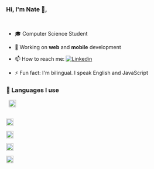 ### Hi, I'm Nate 👋,

<br/>

- 🎓 Computer Science Student
- 🔭 Working on **web** and **mobile** development
- 📫 How to reach me: [![Linkedin](https://img.shields.io/badge/LinkedIn-0077B5?style=for-the-badge&logo=linkedin&logoColor=white)](https://www.linkedin.com/in/nathanaelahiagbedey/)

- ⚡ Fun fact: I'm bilingual. I speak English and JavaScript

### 🧠 Languages I use

<code> <img height='20'
src='https://img.shields.io/badge/React-20232A?style=for-the-badge&logo=react&logoColor=61DAFB' >

<img height='20' src='https://img.shields.io/badge/JavaScript-323330?style=for-the-badge&logo=javascript&logoColor=F7DF1E'>

<img height='20' src='https://img.shields.io/badge/HTML5-E34F26?style=for-the-badge&logo=html5&logoColor=white'>

<img height='20' src='https://img.shields.io/badge/CSS3-1572B6?style=for-the-badge&logo=css3&logoColor=white'>

<img height='20' src='https://img.shields.io/badge/Java-ED8B00?style=for-the-badge&logo=java&logoColor=white'>

</code>
